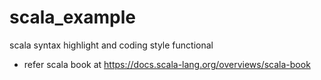# scala_example
scala syntax highlight and coding style functional

* refer scala book at https://docs.scala-lang.org/overviews/scala-book